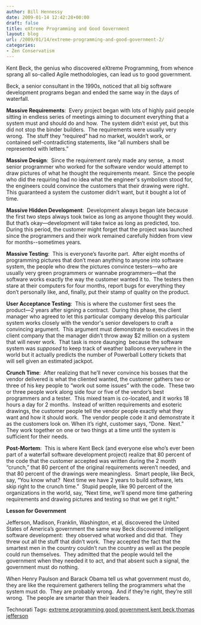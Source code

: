 ```yaml
---
author: Bill Hennessy
date: 2009-01-14 12:42:28+00:00
draft: false
title: eXtreme Programming and Good Government
layout: blog
url: /2009/01/14/extreme-programming-and-good-government-2/
categories:
- Zen Conservatism
---
```


Kent Beck, the genius who discovered eXtreme Programming, from whence sprang all so-called Agile methodologies, can lead us to good government. 

Beck, a senior consultant in the 1990s, noticed that all big software development programs began and ended the same way in the days of waterfall. 

**Massive Requirements**:  Every project began with lots of highly paid people sitting in endless series of meetings aiming to document everything that a system must and should do and how.  The system didn’t exist yet, but this did not stop the binder builders.  The requirements were usually very wrong.  The stuff they “required” had no market, wouldn’t work, or contained self-contradicting statements, like “all numbers shall be represented with letters.” 

**Massive Design**:  Since the requirement rarely made any sense,  a most senior programmer who worked for the software vendor would attempt to draw pictures of what he thought the requirements meant.  Since the people who did the requiring had no idea what the engineer's symbolism stood for, the engineers could convince the customers that their drawing were right.  This guaranteed a system the customer didn’t want, but it bought a lot of time.

**Massive Hidden Development**:  Development always began late because the first two steps always took twice as long as anyone thought they would.  But that’s okay—development will take twice as long as predicted, too. During this period, the customer might forget that the project was launched since the programmers and their work remained carefully hidden from view for months--sometimes years.

**Massive Testing**:  This is everyone’s favorite part.  After eight months of programming pictures that don’t mean anything to anyone into software system, the people who drew the pictures convince testers—who are usually very green programmers or wannabe programmers—that the software works exactly the way the customer wanted it to.  The testers then stare at their computers for four months, report bugs for everything they don’t personally like, and, finally, put their stamp of quality on the product.

**User Acceptance Testing**:  This is where the customer first sees the product—2 years after signing a contract.  During this phase, the client manager who agreed to let this particular company develop this particular system works closely with the vendor's senior developers to craft a convincing argument.  This argument must demonstrate to executives in the client company that the manager didn’t throw away $2 million on a system that will never work.  That task is more daunging  because the software system was _supposed_ to keep track of weather balloons everywhere in the world but it actually predicts the number of Powerball Lottery tickets that will sell given an estimated jackpot. 

**Crunch Time**:  After realizing that he’ll never convince his bosses that the vendor delivered is what the cliented wanted, the customer gathers two or three of his key people to “work out some issues” with the code.  These two or three people work along side four or five of the vendor’s best programmers and a tester.  This mixed team is co-located, and it works 18 hours a day for 2 months.  Instead of written requirements and esoteric drawings, the customer people tell the vendor people exactly what they want and how it should work.  The vendor people code it and demonstrate it as the customers look on. When it’s right, customer says, “Done.  Next.”  They work together on one or two things at a time until the system is sufficient for their needs.

**Post-Mortem**:  This is where Kent Beck (and everyone else who’s ever been part of a waterfall software development project) realize that 80 percent of the code that the customer accepted was written during the 2 month “crunch,” that 80 percent of the original requirements weren’t needed, and that 80 percent of the drawings were meaningless.  Smart people, like Beck, say, “You know what?  Next time we have 2 years to build software, lets skip right to the crunch time.”  Stupid people, like 90 percent of the organizations in the world, say, “Next time, we’ll spend more time gathering requirements and drawing pictures and testing so that we get it right.”

**Lesson for Government**

Jefferson, Madison, Franklin, Washington, et al, discovered the United States of America’s government the same way Beck discovered intelligent software development:  they observed what worked and did that.  They threw out all the stuff that didn’t work.  They accepted the fact that the smartest men in the country couldn’t run the country as well as the people could run themselves.  They admitted that the people would tell the government when they needed it to act, and that absent such a signal, the government must do nothing.

When Henry Paulson and Barack Obama tell us what government must do, they are like the requirement gatherers telling the programmers what the system must do.  They are probably wrong.  And if they’re right, they’re still wrong.  The people are smarter than their leaders. 


Technorati Tags: [extreme programming](https://technorati.com/tags/extreme+programming),[good government](https://technorati.com/tags/good+government),[kent beck](https://technorati.com/tags/kent+beck),[thomas jefferson](https://technorati.com/tags/thomas+jefferson)
